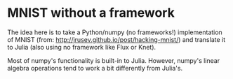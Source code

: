 # MNIST without a framework

The idea here is to take a Python/numpy (no frameworks!)
implementation of MNIST (from: http://jrusev.github.io/post/hacking-mnist/)
and translate it to Julia (also using no framework like Flux or Knet).

Most of numpy's functionality is built-in to Julia. However, numpy's 
linear algebra operations tend to work a bit differently from Julia's.



